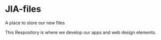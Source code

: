 # JIA-files
A place to store our new files

This Respository is where we develop our apps and web design elements.
